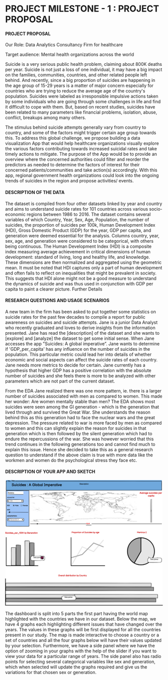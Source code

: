 
# PROJECT MILESTONE - 1 : PROJECT PROPOSAL

#### PROJECT PROPOSAL

Our Role: Data Analytics Consultancy Firm for healthcare

Target audience: Mental health organizations across the world

Suicide is a very serious public health problem, claiming about 800K deaths per year. Suicide is not just a loss of one individual, it may have a big impact on the families, communities, countries, and other related people left behind. And recently, since a big proportion of suicides are happening in the age group of 15-29 years is a matter of major concern especially for countries who are trying to reduce the average age of the country's population. Suicides were labeled as irresponsible impulsive actions taken by some individuals who are going through some challenges in life and find it difficult to cope with them. But, based on recent studies, suicides have been related to many parameters like financial problems, isolation, abuse, conflict, breakups among many others.

The stimulus behind suicide attempts generally vary from country to country, and some of the factors might trigger certain age group towards this. To address this global challenge, we propose building a data visualization App that would help healthcare organizations visually explore the various factors contributing towards increased suicidal rates and take timely actions to mitigate. The purpose of the App would be to provide an overview where the concerned authorities could filter and reorder the predictors as needed to determine the factors of interest for their concerned patients/communities and take action(s) accordingly. With this app, regional government health organizations could look into the ongoing trends of suicides in the region and propose activities/ events.

#### DESCRIPTION OF THE DATA

The dataset is compiled from four other datasets linked by year and country and aims to understand suicide rates for 101 countries across various socio-economic regions between 1986 to 2016. The dataset contains several variables of which Country, Year, Sex, Age, Population, the number of suicides, the proportion of suicides per 100k, Human Development Index (HDI), Gross Domestic Product (GDP) for the year, GDP per capita, and generation were deemed essential for the analysis. Columns country, year, sex, age, and generation were considered to be categorical, with others being continuous. The Human Development Index (HDI) is a composite index measuring average achievement in critical dimensions of human development: standard of living, long and healthy life, and knowledge. These dimensions are then normalized and aggregated using the geometric mean. It must be noted that HDI captures only a part of human development and often fails to reflect on inequalities that might be prevalent in society. This suggests that HDI alone might not be a good measure to understand the dynamics of suicide and was thus used in conjunction with GDP per capita to paint a clearer picture. Further Details

#### RESEARCH QUESTIONS AND USAGE SCENARIOS

A new team in the firm has been asked to put together some statistics on suicide rates for the past few decades to compile a report for public awareness on suicides and suicide attempts. Jane is a junior Data Analyst who recently graduated and loves to derive insights from the information presented. Jane has read the [description] of the dataset and she wants to [explore] and [analyze] the dataset to get some initial sense. When Jane accesses the app "Suicides: A global imperative”. Jane wants to determine if 'GDP_per_capita' has any influence on the number of suicides in the population. This particular metric could lead her into details of whether economic and social aspects can affect the suicide rates of each country. Jane needs more metrics to decide for certain. Jane currently has a hypothesis that higher GDP has a positive correlation with the absolute number of suicides and she feels there is more to be analyzed with other parameters which are not part of the current dataset.

From the EDA Jane realized there was one more pattern, ie. there is a larger number of suicides associated with men as compared to women. This made her wonder: Are women mentally stable than men? The EDA shows most suicides were seen among the GI generation - which is the generation that lived through and survived the Great War. She understands the reason behind this as this generation had to face the nuclear wars and the great depression. The pressure related to war is more faced by men as compared to women and this can slightly explain the reason for suicides in that generation which is then followed by the silent generation which had to endure the repercussions of the war. She was however worried that this trend continues in the following generations too and cannot find much to explain this issue. Hence she decided to take this as a general research question to understand if the above claim is true with more data like the workmen and women do the psychological stress they face etc.

#### DESCRIPTION OF YOUR APP AND SKETCH

![SampleDash](./dash_551.png)

The dashboard is split into 5 parts the first part having the world map highlighted with the countries we have in our dataset. Below the map, we have 4 graphs each highlighting different issues that have changed over the years. The values in these graphs will be first displayed for all the countries present in our study. The map is made interactive to choose a country or a set of countries and all the four graphs below will have their values updated by your selection. Furthermore, we have a side panel where we have the option of zooming in your graphs with the help of the slider if you want to view your data for a particular range of years. The side panel also has radio points for selecting several categorical variables like sex and generation, which when selected will update the graphs required and give us the variations for that chosen sex or generation.

